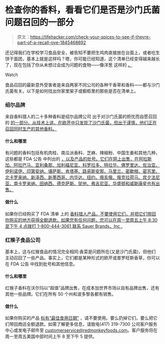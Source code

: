 # 检查你的香料，看看它们是否是沙门氏菌问题召回的一部分

> 原文：<https://lifehacker.com/check-your-spices-to-see-if-theyre-part-of-a-recall-ove-1845468692>

还记得我们在学校学习食品安全，被告知不要把生鸡肉直接放在台面上，或者吃生饼干面团，基本上就是这样吗？嗯，你可能已经知道，这个清单已经变得越来越长了，现在包括了你从未想过会成为问题的食物——像洋葱 这样的 [。](https://vitals.lifehacker.com/throw-out-your-onions-fda-says-1844595033) 

Watch

食品召回的最新意外受害者是来自两家不同公司的各种干香草和香料——都与沙门氏菌有关。以下是如何找出你家里架子或橱柜里的那些是否在清单上。

### 绍尔品牌

来自香料猎人的二十多种香料是绍尔品牌公司 出于对沙门氏菌的担忧而自愿召回的 [的一部分。从技术上讲，在欧芹中只发现了沙门氏菌，但出于谨慎，他们正在召回同时生产的其他香料。](https://www.fda.gov/safety/recalls-market-withdrawals-safety-alerts/sauer-brands-inc-voluntarily-recalls-certain-spice-hunter-products-because-potential-salmonella#recall-announcement)

#### 什么和哪里

有问题的香料包括有机肉桂、南瓜派香料、芝麻、辣椒粉、中国生姜和其他几种，这些都是 FDA 公告 中列出的 [，以及产品的批号。它们在网上出售，在阿拉斯加、阿拉巴马、亚利桑那、加利福尼亚、科罗拉多、特拉华、佛罗里达、佐治亚、伊利诺伊、印第安纳、堪萨斯、肯塔基、路易斯安那、马里兰、密歇根、密苏里、北卡罗来纳、新泽西、新墨西哥、内华达、纽约、俄亥俄、俄克拉荷马、宾夕法尼亚、南卡罗来纳、田纳西、德克萨斯、犹他、弗吉尼亚、华盛顿和威斯康星也有出售。](https://www.fda.gov/safety/recalls-market-withdrawals-safety-alerts/sauer-brands-inc-voluntarily-recalls-certain-spice-hunter-products-because-potential-salmonella#recall-announcement)

#### 做什么

如果你已经购买了 FDA 清单 上的 [香料猎人产品，不要使用它们，并把它们带回你购买的地方获得全额退款。如果您有任何问题，您可以在周一至周五上午 8:30 至下午 4 点拨打 1-800-444-3061 联系 Sauer Brands，Inc .](https://www.fda.gov/safety/recalls-market-withdrawals-safety-alerts/sauer-brands-inc-voluntarily-recalls-certain-spice-hunter-products-because-potential-salmonella#recall-announcement)

### 红猴子食品公司

基本上，这与红猴食品的情况完全相同:香菜是问题所在(又是沙门氏菌)，但他们主动召回了一些产品。事实上，它们都是某种形式的欧芹或普罗旺斯香草，你可以在 FDA 公告 中找到批号和其他信息。

#### 什么和哪里

红猴子香料在沃尔玛以“超值”品牌出售，在成本加世界市场以自有品牌出售，还有其他一些品牌。它们在所有 50 个州和波多黎各都有销售。

#### 做什么

如果你购买的产品 [标有“最佳食用日期”](https://www.fda.gov/safety/recalls-market-withdrawals-safety-alerts/red-monkey-foods-inc-recalls-parsley-and-herbes-de-provence-because-possible-health-risk) ，请不要使用。要么扔掉它们，要么把它们带回商店全额退款。如需了解更多信息，请致电(417) 319-7300 公司客户服务中心或发电子邮件至 customerservice@redmonkeyfoods.com。客户服务将在周一至周五美国中部时间上午 8 至下午 5 提供。